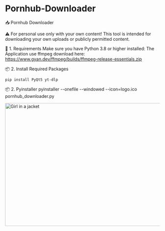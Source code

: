 # Pornhub-Downloader

📥 Pornhub Downloader

⚠️ For personal use only with your own content!
This tool is intended for downloading your own uploads or publicly permitted content.

📁 1. Requirements Make sure you have Python 3.8 or higher installed:
The Application use ffmpeg download here: https://www.gyan.dev/ffmpeg/builds/ffmpeg-release-essentials.zip

📦 2. Install Required Packages
    
    pip install PyQt5 yt-dlp

 📦 2. Pyinstaller
  pyinstaller --onefile --windowed --icon=logo.ico pornhub_downloader.py


<img src="[https://github.com/GoatWithCode/Youtube-Downloader/blob/main/](https://github.com/GoatWithCode/Pornhub-Downloader/blob/main/Screenshot%202025-05-20%20170528.png]" alt="Girl in a jacket" width="800" height="400">
